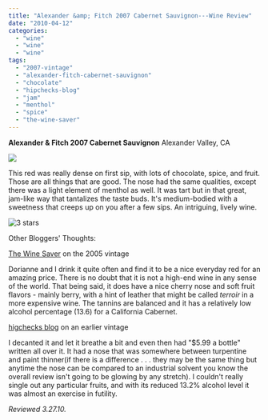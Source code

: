 ```yaml
---
title: "Alexander &amp; Fitch 2007 Cabernet Sauvignon---Wine Review"
date: "2010-04-12"
categories:
  - "wine"
  - "wine"
  - "wine"
tags:
  - "2007-vintage"
  - "alexander-fitch-cabernet-sauvignon"
  - "chocolate"
  - "hipchecks-blog"
  - "jam"
  - "menthol"
  - "spice"
  - "the-wine-saver"
---
```


**Alexander & Fitch 2007 Cabernet Sauvignon** Alexander Valley, CA

![](http://www.rebeccagomezfarrell.com/gourmez/photos/alexanderfitchcabsav.JPG)

This red was really dense on first sip, with lots of chocolate, spice, and fruit. Those are all things that are good. The nose had the same qualities, except there was a light element of menthol as well. It was tart but in that great, jam-like way that tantalizes the taste buds. It's medium-bodied with a sweetness that creeps up on you after a few sips. An intriguing, lively wine.


<div class="caption">

![3 stars](http://www.rebeccagomezfarrell.com/wp-content/uploads/2009/02/rating_avocado1.gif "rating_avocado1")</div>
 Other Bloggers' Thoughts:

[The Wine Saver](http://winesaver.blogspot.com/2007/11/alexander-fitch-cabernet-sauvignon.html) on the 2005 vintage

Dorianne and I drink it quite often and find it to be a nice everyday red for an amazing price. There is no doubt that it is not a high-end wine in any sense of the world. That being said, it does have a nice cherry nose and soft fruit flavors - mainly berry, with a hint of leather that might be called _terroir_ in a more expensive wine. The tannins are balanced and it has a relatively low alcohol percentage (13.6) for a California Cabernet.

[higchecks blog](http://hipchecksblog.blogspot.com/2007/04/pizza-night-walexander-fitch.html) on an earlier vintage

I decanted it and let it breathe a bit and even then had "$5.99 a bottle" written all over it. It had a nose that was somewhere between turpentine and paint thinner(if there is a difference . . . they may be the same thing but anytime the nose can be compared to an industrial solvent you know the overall review isn't going to be glowing by any stretch). I couldn't really single out any particular fruits, and with its reduced 13.2% alcohol level it was almost an exercise in futility.

_Reviewed 3.27.10._
